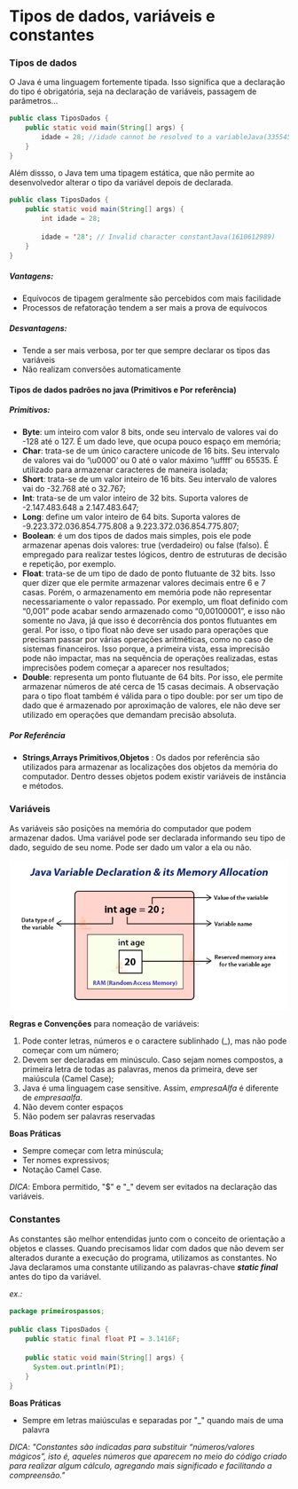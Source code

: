 # Tipos de dados, variáveis e constantes
### Tipos de dados
O Java é uma linguagem fortemente tipada. Isso significa que a declaração do tipo é obrigatória, seja na declaração de variáveis, passagem de parâmetros...
```java
public class TiposDados {
    public static void main(String[] args) {
        idade = 28; //idade cannot be resolved to a variableJava(33554515)
    }
}
```

Além dissso, o Java tem uma tipagem estática, que não permite ao desenvolvedor alterar o tipo da variável depois de declarada.
```java
public class TiposDados {
    public static void main(String[] args) {
        int idade = 28;

        idade = '28'; // Invalid character constantJava(1610612989)
    }
}
```

##### Vantagens:
* Equívocos de tipagem geralmente são percebidos com mais facilidade
* Processos de refatoração tendem a ser mais a prova de equívocos

##### Desvantagens:
* Tende a ser mais verbosa, por ter que sempre declarar os tipos das variáveis
* Não realizam conversões automaticamente

#### Tipos de dados padrões no java (Primitivos e Por referência)
##### Primitivos:
- **Byte**: um inteiro com valor 8 bits, onde seu intervalo de valores vai do -128 até o 127. É um dado leve, que ocupa pouco espaço em memória;
- **Char**: trata-se de um único caractere unicode de 16 bits. Seu intervalo de valores vai do ‘\u0000’ ou 0 até o valor máximo ‘\uffff’ ou 65535. É utilizado para armazenar caracteres de maneira isolada;
- **Short**: trata-se de um valor inteiro de 16 bits. Seu intervalo de valores vai do -32.768 até o 32.767;
- **Int**: trata-se de um valor inteiro de 32 bits. Suporta valores de -2.147.483.648 a 2.147.483.647;
- **Long**: define um valor inteiro de 64 bits. Suporta valores de -9.223.372.036.854.775.808 a 9.223.372.036.854.775.807;
- **Boolean**: é um dos tipos de dados mais simples, pois ele pode armazenar apenas dois valores: true (verdadeiro) ou false (falso). É empregado para realizar testes lógicos, dentro de estruturas de decisão e repetição, por exemplo.
-  **Float**: trata-se de um tipo de dado de ponto flutuante de 32 bits. Isso quer dizer que ele permite armazenar valores decimais entre 6 e 7 casas. Porém, o armazenamento em memória pode não representar necessariamente o valor repassado. Por exemplo, um float definido com “0,001” pode acabar sendo armazenado como “0,00100001”, e isso não somente no Java, já que isso é decorrência dos pontos flutuantes em geral. Por isso, o tipo float não deve ser usado para operações que precisam passar por várias operações aritméticas, como no caso de sistemas financeiros. Isso porque, a primeira vista, essa imprecisão pode não impactar, mas na sequência de operações realizadas, estas imprecisões podem começar a aparecer nos resultados;
- **Double**: representa um ponto flutuante de 64 bits. Por isso, ele permite armazenar números de até cerca de 15 casas decimais. A observação para o tipo float também é válida para o tipo double: por ser um tipo de dado que é armazenado por aproximação de valores, ele não deve ser utilizado em operações que demandam precisão absoluta.

##### Por Referência
- **Strings**,**Arrays Primitivos**,**Objetos** : Os dados por referência são utilizados para armazenar as localizações dos objetos da memória do computador. Dentro desses objetos podem existir variáveis de instância e métodos. 

### Variáveis
As variáveis são posições na memória do computador que podem armazenar dados. 
Uma variável pode ser declarada informando seu tipo de dado, seguido de seu nome. Pode ser dado um valor a ela ou não.

![Java Variable Declaration](../../img/java-variable-declaration-its-memory-allocation.jpg)

**Regras e Convenções** para nomeação de variáveis:
1. Pode conter letras, números e o caractere sublinhado (_), mas não pode começar com um número;
2. Devem ser declaradas em minúsculo. Caso sejam nomes compostos, a primeira letra de todas as palavras, menos da primeira, deve ser maiúscula (Camel Case);
3. Java é uma linguagem case sensitive. Assim, *empresaAlfa* é diferente de *empresaalfa*.
4. Não devem conter espaços
5. Não podem ser palavras reservadas

**Boas Práticas**
* Sempre começar com letra minúscula;
* Ter nomes expressivos;
* Notação Camel Case.


*DICA*: Embora permitido, "$" e "_" devem ser evitados na declaração das variáveis.


### Constantes
As constantes são melhor entendidas junto com o conceito de orientação a objetos e classes.
Quando precisamos lidar com dados que não devem ser alterados durante a execução do programa, utilizamos as constantes. No Java declaramos uma constante utilizando as palavras-chave ***static final*** antes do tipo da variável.

*ex.:* 
```java
package primeirospassos;

public class TiposDados {
    public static final float PI = 3.1416F;

    public static void main(String[] args) {
      System.out.println(PI);
    }
}
```
**Boas Práticas**
* Sempre em letras maiúsculas e separadas por "_" quando mais de uma palavra

*DICA*: *"Constantes são indicadas para substituir “números/valores mágicos”, isto é, aqueles números que aparecem no meio do código criado para realizar algum cálculo, agregando mais significado e facilitando a compreensão."*
